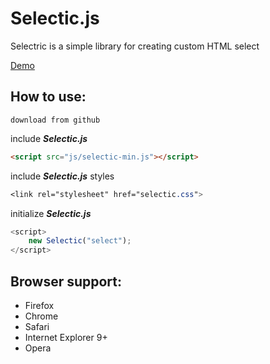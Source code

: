 # Selectic.js
Selectric is a simple library for creating custom HTML select

[Demo](https://betokov.github.io/selectic/)

## How to use:
```
download from github
```

include ***Selectic.js***
```HTML
<script src="js/selectic-min.js"></script>
```

include ***Selectic.js*** styles
```CSS
<link rel="stylesheet" href="selectic.css">
```

initialize ***Selectic.js***
```JavaScript
<script>
	new Selectic("select");
</script>
```

## Browser support:
* Firefox
* Chrome
* Safari
* Internet Explorer 9+
* Opera
